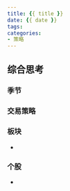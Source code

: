 ```yaml
---
title: {{ title }}
date: {{ date }}
tags:
categories:
- 策略
---
```

## 综合思考



### 季节



### 交易策略



### 板块

*

### 个股

*
